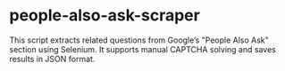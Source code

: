 # people-also-ask-scraper
This script extracts related questions from Google’s "People Also Ask" section using Selenium. It supports manual CAPTCHA solving and saves results in JSON format.
